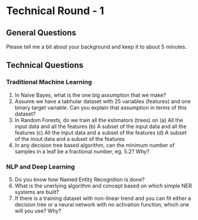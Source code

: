 # Technical Round - 1

## General Questions

Please tell me a bit about your background and keep it to about 5 minutes.

## Technical Questions

### Traditional Machine Learning

1. In Naive Bayes, what is the one big assumption that we make?
2. Assume we have a tabhular dataset with 25 variables (features) and one binary target variable. Can you explain that assumption in terms of this dataset?
3. In Random Forests, do we train all the estimators (trees) on 
   (a) All the input data and all the features
   (b) A subset of the input data and all the features
   (c) All the input data and a subset of the features
   (d) A subset of the inout data and a subset of the features
4. In any decision tree based algorithm, can the minimum number of samples in a leaf be a fractional number, eg. 5.2? Why?

### NLP and Deep Learning

5. Do you know how Named Entity Recognition is done?
6. What is the unerlying algorithm and concept based on which simple NER systems are built?
7. If there is a training dataset with non-linear trend and you can fit either a decision tree or a neural network with no activation function, which one will you use? Why?
